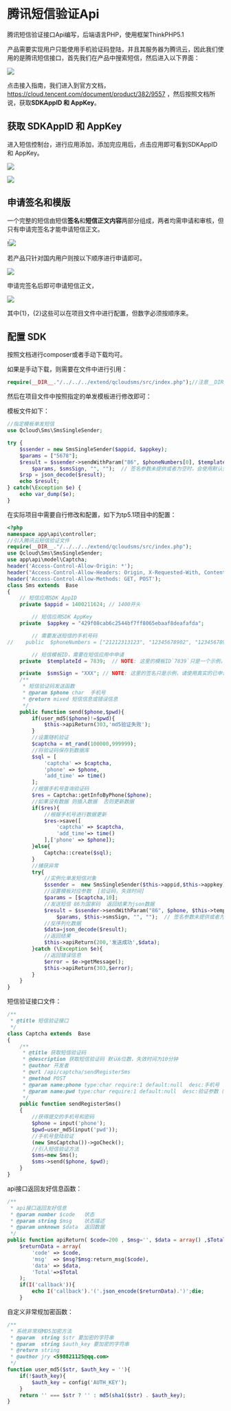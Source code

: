 # 腾讯短信验证Api

腾讯短信验证接口Api编写，后端语言PHP，使用框架ThinkPHP5.1
<!-- more -->


产品需要实现用户只能使用手机验证码登陆，并且其服务器为腾讯云，因此我们使用的是腾讯短信接口，首先我们在产品中搜索短信，然后进入以下界面：

![](https://raw.githubusercontent.com/fengnzl/HexoImages/master/img/20190526013102.png)

点击接入指南，我们进入到官方文档，https://cloud.tencent.com/document/product/382/9557  ，然后按照文档所说，获取**SDKAppID 和 AppKey**。

## 获取 SDKAppID 和 AppKey

进入短信控制台，进行应用添加，添加完应用后，点击应用即可看到SDKAppID 和 AppKey。

![](https://raw.githubusercontent.com/fengnzl/HexoImages/master/img/20190526013512.png)

![](https://raw.githubusercontent.com/fengnzl/HexoImages/master/img/20190526013840.png)

## 申请签名和模版

一个完整的短信由短信**签名**和**短信正文内容**两部分组成，两者均需申请和审核，但只有申请完签名才能申请短信正文。

!![](https://raw.githubusercontent.com/fengnzl/HexoImages/master/img/a07ee2001ef100dc64159b0b3f202df.png)

若产品只针对国内用户则按以下顺序进行申请即可。

![](https://raw.githubusercontent.com/fengnzl/HexoImages/master/img/20190526014239.png)

申请完签名后即可申请短信正文，

![](https://raw.githubusercontent.com/fengnzl/HexoImages/master/img/20190526014541.png)

其中{1}，{2}这些可以在项目文件中进行配置，但数字必须按顺序来。

## 配置 SDK

按照文档进行composer或者手动下载均可。

如果是手动下载，则需要在文件中进行引用：

```php
require(__DIR__."/../../../extend/qcloudsms/src/index.php");//注意__DIR__后一定要加/
```

然后在项目文件中按照指定的单发模板进行修改即可：

模板文件如下：

```php
//指定模板单发短信
use Qcloud\Sms\SmsSingleSender;

try {
    $ssender = new SmsSingleSender($appid, $appkey);
    $params = ["5678"];
    $result = $ssender->sendWithParam("86", $phoneNumbers[0], $templateId,
        $params, $smsSign, "", "");  // 签名参数未提供或者为空时，会使用默认签名发送短信
    $rsp = json_decode($result);
    echo $result;
} catch(\Exception $e) {
    echo var_dump($e);
}
```

在实际项目中需要自行修改和配置，如下为tp5.1项目中的配置：

```php
<?php
namespace app\api\controller;
//引入腾讯云短信验证文件
require(__DIR__."/../../../extend/qcloudsms/src/index.php");
use Qcloud\Sms\SmsSingleSender;
use app\api\model\Captcha;
header('Access-Control-Allow-Origin: *');
header("Access-Control-Allow-Headers: Origin, X-Requested-With, Content-Type, Accept,fs-token");
header('Access-Control-Allow-Methods: GET, POST');
class Sms extends  Base
{
    // 短信应用SDK AppID
    private $appid = 1400211624; // 1400开头

        // 短信应用SDK AppKey
    private  $appkey = "429f08cab6c2544bf7ff8065ebaaf8deafafda";

        // 需要发送短信的手机号码
//    public  $phoneNumbers = ["21212313123", "12345678902", "12345678903"];

        // 短信模板ID，需要在短信应用中申请
    private  $templateId = 7839;  // NOTE: 这里的模板ID`7839`只是一个示例，真实的模板ID需要在短信控制台中申请

    private  $smsSign = "XXX"; // NOTE: 这里的签名只是示例，请使用真实的已申请的签名，签名参数使用的是`签名内容`，而不是`签名ID`
    /**
     * 短信验证码发送函数
     * @param $phone char  手机号
     * @return mixed 短信信息或错误信息
     */
    public function send($phone,$pwd){
        if(user_md5($phone)!=$pwd){
            $this->apiReturn(303,'md5验证失败');
        }
        //设置随机验证
        $captcha = mt_rand(100000,999999);
        //将验证码保存到数据库
        $sql = [
            'captcha' => $captcha,
            'phone' => $phone,
            'add_time' => time()
        ];
        //根据手机号查询验证码
        $res = Captcha::getInfoByPhone($phone);
        //如果没有数据 则插入数据  否则更新数据
        if($res){
            //根据手机号进行数据更新
            $res->save([
                'captcha' => $captcha,
                'add_time'=> time()
            ],['phone' => $phone]);
        }else{
            Captcha::create($sql);
        }
        //捕获异常
        try{
            //实例化单发短信对象
            $ssender =  new SmsSingleSender($this->appid,$this->appkey);
            //设置模板对应参数  [验证码，失效时间]
            $params = [$captcha,10];
            //发送短信 86为国家码  返回结果为json数据
            $result = $ssender->sendWithParam("86", $phone, $this->templateId,
                $params, $this->smsSign, "", "");  // 签名参数未提供或者为空时，会使用默认签名发送短信
            //反序列化数据
            $data=json_decode($result);
            //返回结果
            $this->apiReturn(200,'发送成功',$data);
        }catch (\Exception $e){
            //返回错误信息
            $error = $e->getMessage();
            $this->apiReturn(303,$error);
        }
    }
}
```

短信验证接口文件：

```php
/**
 * @title 短信验证接口
 */
class Captcha extends  Base
{
    /**
     * @title 获取短信验证码
     * @description 获取短信验证码 默认6位数，失效时间为10分钟
     * @author 开发者
     * @url /api/captcha/sendRegisterSms
     * @method POST
     * @param name:phone type:char require:1 default:null  desc:手机号
     * @param name:pwd type:char require:1 default:null  desc:验证参数（实际就是手机号）
     */
    public function sendRegisterSms()
    {
        //获得提交的手机号和密码
        $phone = input('phone');
        $pwd=user_md5(input('pwd'));
        //手机号登陆验证
        (new SmsCaptcha())->goCheck();
        //引入短信验证方法
        $sms=new Sms();
        $sms->send($phone, $pwd);
    }
}
```

api接口返回友好信息函数：

```php
/**
 * api接口返回友好信息
 * @param number $code   状态
 * @param string $msg    状态描述
 * @param unknown $data  返回数据
 */
public function apiReturn( $code=200 , $msg='', $data = array() ,$Total=0 ){
    $returnData = array(
        'code' => $code,
        'msg'  => $msg?$msg:return_msg($code),
        'data' => $data,
        'Total'=>$Total
    );
    if(I('callback')){
        echo I('callback').'('.json_encode($returnData).')';die;
    }
```

自定义非常规加密函数：
```php
/**
 * 系统非常规MD5加密方法
 * @param  string $str 要加密的字符串
 * @param  string $auth_key 要加密的字符串
 * @return string
 * @author jry <598821125@qq.com>
 */
function user_md5($str, $auth_key = ''){
    if(!$auth_key){
        $auth_key = config('AUTH_KEY');
    }
    return '' === $str ? '' : md5(sha1($str) . $auth_key);
}
```